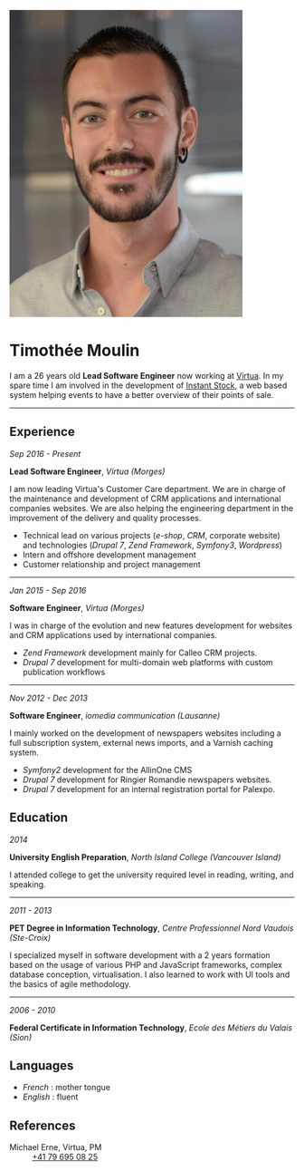 <!---
#Author: Timothée Moulin
#Date : 2018-02-25
#Language: en
-->

![Timothée Moulin](.pdf/img/tim.png)

# Timothée Moulin

I am a 26 years old **Lead Software Engineer** now working at [Virtua](https://www.virtua.ch). In my spare time I am involved in the development of [Instant Stock](https://instant-stock.ch/), a web based system helping events to have a better overview of their points of sale.

---

<div id="col-1" class="col">

## Experience

*Sep 2016 - Present*

**Lead Software Engineer**, *Virtua (Morges)*

I am now leading Virtua's Customer Care department. We are in charge of the maintenance and development of CRM applications and international companies websites.
We are also helping the engineering department in the improvement of the delivery and quality processes.

* Technical lead on various projects (*e-shop*, *CRM*, corporate website) and technologies (*Drupal 7*, *Zend Framework*, *Symfony3*, *Wordpress*)
* Intern and offshore development management
* Customer relationship and project management

---

*Jan 2015 - Sep 2016*

**Software Engineer**, *Virtua (Morges)*

I was in charge of the evolution and new features development for websites and CRM applications used by international companies.

* *Zend Framework* development mainly for Calleo CRM projects.
* *Drupal 7* development for multi-domain web platforms with custom publication workflows

---

*Nov 2012 - Dec 2013*

**Software Engineer**, *iomedia communication (Lausanne)*

I mainly worked on the development of newspapers websites including a full subscription system, external news imports, and a Varnish caching system.

* *Symfony2* development for the AllinOne CMS
* *Drupal 7* development for Ringier Romandie newspapers websites.
* *Drupal 7* development for an internal registration portal for Palexpo.

<!--
*2009 - 2010*
-->
<!--
**IT Technician**, VAL-COM Technologie (Sion)
-->
<!--
I finished my first technical school with a 2 years internship in a small IT company where I leaned the basics from web server setup to network security and hardware configuration.
-->

</div>

<div id="col-2" class="col">

## Education

*2014*

**University English Preparation**, *North Island College (Vancouver Island)*

<!--Being an important part of my job, I decided to go to Canada to improve my English skills.--> I attended college to get the university required level in reading, writing, and speaking.

---

*2011 - 2013*

**PET Degree in Information Technology**, *Centre Professionnel Nord Vaudois (Ste-Croix)*

I specialized myself in software development with a 2 years formation based on the usage of various PHP and JavaScript frameworks, complex database conception, virtualisation. I also learned to work with UI tools and the basics of agile methodology.

---

*2006 - 2010*

**Federal Certificate in Information Technology**, *Ecole des Métiers du Valais (Sion)*

<!--This is where I started my path on the IT road with a polyvalent formation going from mecanic to electronic and IT.-->

## Languages

- *French* : mother tongue
- *English* : fluent

## References

<dl>
  <dt>Michael Erne, Virtua, PM</dt>
  <dd><a href="tel:+41796950825">+41 79 695 08 25</a></dd>
</dl>

</div>